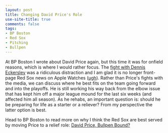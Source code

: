 ```yaml
---
layout: post
title: Changing David Price's Role
use-site-title: true
comments: false
tags:
- BP Boston
- Red Sox
- Pitching
- Bullpen
---
```


At BP Boston I wrote about David Price again, but this time it was for onfield reasons, which is where I would rather focus. The <a href="http://www.cteeter.ca/blog/2017-07-28-david-price-leader-boston-media-fight/" target = "_blank"> fight with Dennis Eckersley</a> was a ridiculous distraction and I am glad it is no longer front-page Red Sox news on Apple Watches (<a href = "https://www.nytimes.com/2017/09/05/sports/baseball/boston-red-sox-stealing-signs-yankees.html" target = "_blank">ugh</a>). Rather than Price's fights with the media, we can discuss where he best fits on the team going forward and into the playoffs. He is still working his way back from the elbow issue that has kept him off a major league mound for the last six weeks (and affected him all season). As he rehabs, an important question is: should he be preparing for life as a starter or a reliever? From my perspective the latter option is best.

Head to BP Boston to read more on why I think the Red Sox are best served by moving Price to a relief role: <a href = "http://boston.locals.baseballprospectus.com/2017/09/07/david-price-bullpen-bound/" target = "_blank"> David Price, Bullpen Bound?</a>